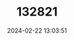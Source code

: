 ---
title: "132821"
category: "Epinephelus trimaculatus"
draft: false
date: 2024-02-22 13:03:51
languages:
  English: ["Black-saddled Grouper", "Brown Marbled Grouper", "Threespot Grouper"]
  Spanish; Castilian: ["Mero Tres Manchas"]
  French: ["Merou Trois Taches"]
---
